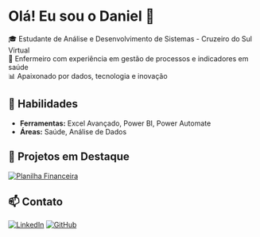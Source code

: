 
# Olá! Eu sou o Daniel 👋

🎓 Estudante de Análise e Desenvolvimento de Sistemas - Cruzeiro do Sul Virtual  
💉 Enfermeiro com experiência em gestão de processos e indicadores em saúde  
📊 Apaixonado por dados, tecnologia e inovação  

## 🚀 Habilidades
- **Ferramentas:** Excel Avançado, Power BI, Power Automate
- **Áreas:** Saúde, Análise de Dados

## 📂 Projetos em Destaque
[![Planilha Financeira](https://img.shields.io/badge/Planilha_Financeira-Excel-green)]([(https://acadcruzeirodosul-my.sharepoint.com/:x:/g/personal/daniel_silva116_cs_cruzeirodosul_edu_br/EUnypqpcZ9VDm3ge2QpHxVEBKF1XAXoKXiQbqj82mUeftA?e=h1fzM4))

## 📫 Contato
[![LinkedIn](https://img.shields.io/badge/LinkedIn-Daniel-blue?logo=linkedin)](https://linkedin.com/in/daniel-oliveira-9a4089264)
[![GitHub](https://img.shields.io/badge/GitHub-DanADS2025-lightgrey?logo=github)](https://github.com/DanADS2025)
